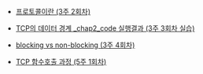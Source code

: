 
- [프로토콜이란 (3주 2회차)](https://github.com/evelyn82/network/blob/master/socket/protocol.md)
- [TCP의 데이터 경계 _chap2_code 실행결과 (3주 3회차 실습)](https://github.com/evelyn82/network/blob/master/socket/boundary-of-tcp-transmission-data.md)
- [blocking vs non-blocking (3주 4회차)](https://github.com/evelyn82/network/blob/master/socket/blocking-vs-non-blocking.md)

- [TCP 함수호출 과정 (5주 1회차)](https://github.com/evelyn82/network/blob/master/socket/tcp-process.md)